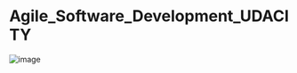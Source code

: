 # Agile_Software_Development_UDACITY
![image](https://github.com/user-attachments/assets/84a7371e-3ba0-4af0-ad1d-abfe9d0bb141)
